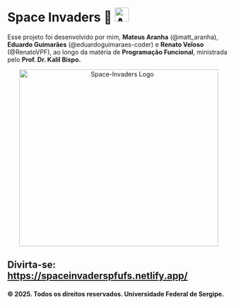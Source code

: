 # Space Invaders 👾 <img alt="Alien" heigth="32" width="32" src="/Modo-Clássico/assets/Alien1(192x192).png" style="border: none;">

 Esse projeto foi desenvolvido por mim, **Mateus Aranha** (@matt_aranha), **Eduardo Guimarães** (@eduardoguimaraes-coder) e **Renato Veloso** (@RenatoVPF), ao longo da matéria de **Programação Funcional**, ministrada pelo **Prof. Dr. Kalil Bispo.**
<p align="center"> 
    <img alt="Space-Invaders Logo" height="400" width="450" src="/Modo-Clássico/assets/Logo.png" style="border: none;">
</p>



## Divirta-se: https://spaceinvaderspfufs.netlify.app/
#### **© 2025. Todos os direitos reservados. Universidade Federal de Sergipe.**
